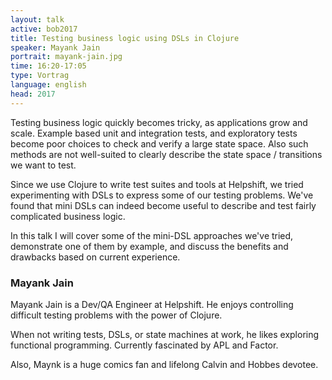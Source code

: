 ```yaml
---
layout: talk
active: bob2017
title: Testing business logic using DSLs in Clojure 
speaker: Mayank Jain
portrait: mayank-jain.jpg
time: 16:20-17:05
type: Vortrag
language: english
head: 2017
---
```


Testing business logic quickly becomes tricky, as applications grow
and scale. Example based unit and integration tests, and exploratory
tests become poor choices to check and verify a large state
space. Also such methods are not well-suited to clearly describe the
state space / transitions we want to test.

Since we use Clojure to write test suites and tools at Helpshift, we
tried experimenting with DSLs to express some of our testing
problems. We've found that mini DSLs can indeed become useful to
describe and test fairly complicated business logic.

In this talk I will cover some of the mini-DSL approaches we've tried,
demonstrate one of them by example, and discuss the benefits and
drawbacks based on current experience.

### Mayank Jain

Mayank Jain is a Dev/QA Engineer at Helpshift. He enjoys controlling
difficult testing problems with the power of Clojure.

When not writing tests, DSLs, or state machines at work, he likes
exploring functional programming. Currently fascinated by APL and
Factor.

Also, Maynk is a huge comics fan and lifelong Calvin and Hobbes devotee.
